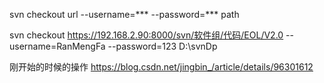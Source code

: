 svn checkout url --username=*** --password=*** path

svn checkout https://192.168.2.90:8000/svn/软件组/代码/EOL/V2.0 --username=RanMengFa --password=123 D:\svnDp

刚开始的时候的操作
https://blog.csdn.net/jingbin_/article/details/96301612